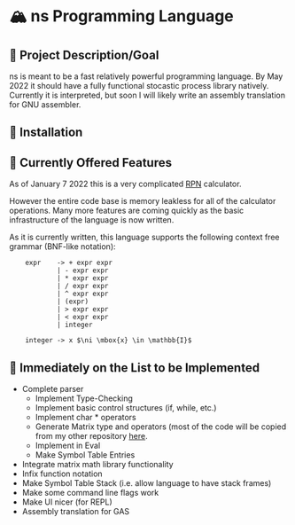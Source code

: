 # :mountain_snow: ns Programming Language
## :dart: Project Description/Goal
ns is meant to be a fast relatively powerful programming language.  By May 2022
it should have a fully functional stocastic process library natively. Currently
it is interpreted, but soon I will likely write an assembly translation for
GNU assembler.

## :floppy_disk: Installation

## :star2: Currently Offered Features
As of January 7 2022 this is a very complicated [RPN](https://en.wikipedia.org/wiki/Reverse_Polish_notation)
calculator.

However the entire code base is memory leakless for all of the calculator
operations.  Many more features are coming quickly as the basic infrastructure
of the language is now written.

As it is currently written, this language supports the following context free
grammar (BNF-like notation):
```
    expr    -> + expr expr
            | - expr expr
            | * expr expr
            | / expr expr
            | ^ expr expr
            | (expr)
            | > expr expr
            | < expr expr
            | integer

    integer -> x $\ni \mbox{x} \in \mathbb{I}$
```

## :scroll: Immediately on the List to be Implemented
- Complete parser
    - Implement Type-Checking
    - Implement basic control structures (if, while, etc.)
    - Implement char * operators
    - Generate Matrix type and operators (most of the code will be copied from
    my other repository [here](https://github.com/millipedes/linear_algebra_c_library).
	- Implement in Eval
	- Make Symbol Table Entries
- Integrate matrix math library functionality
- Infix function notation
- Make Symbol Table Stack (i.e. allow language to have stack frames)
- Make some command line flags work
- Make UI nicer (for REPL)
- Assembly translation for GAS 
